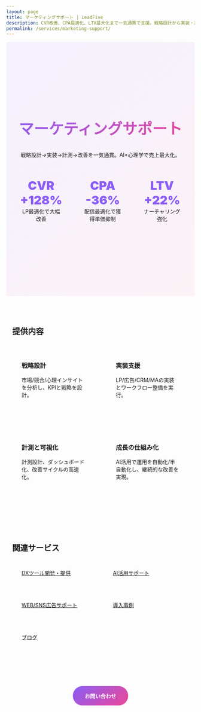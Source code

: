 ```yaml
---
layout: page
title: マーケティングサポート | LeadFive
description: CVR改善、CPA最適化、LTV最大化まで一気通貫で支援。戦略設計から実装・計測・改善まで伴走するマーケティングサポート。
permalink: /services/marketing-support/
---
```


<style>
.svc-hero { text-align:center; padding:6rem 0; background:linear-gradient(135deg, rgba(139,92,246,.08), rgba(236,72,153,.06)); }
.svc-hero h1 { font-size:2.5rem; background:linear-gradient(135deg,#8b5cf6,#ec4899); -webkit-background-clip:text; -webkit-text-fill-color:transparent; }
.metrics { display:grid; grid-template-columns:repeat(3,1fr); gap:1rem; margin:2rem auto; max-width:900px; }
.metric { background:rgba(255,255,255,.06); border:1px solid rgba(255,255,255,.12); border-radius:12px; padding:1.25rem; text-align:center; }
.metric .v { font-size:2rem; font-weight:900; color:#8b5cf6; }
.section { max-width:1000px; margin:0 auto; padding:3rem 1rem; }
.grid-2 { display:grid; grid-template-columns:1fr 1fr; gap:2rem; }
.card { background:rgba(255,255,255,.06); border:1px solid rgba(255,255,255,.12); border-radius:14px; padding:1.5rem; }
.cta { text-align:center; margin:3rem 0; }
.btn { display:inline-block; padding:1rem 2rem; border-radius:999px; text-decoration:none; font-weight:700; transition:.3s; }
.btn-primary { background:linear-gradient(135deg,#8b5cf6,#ec4899); color:#fff; }
.relsvc { display:grid; grid-template-columns:repeat(auto-fit,minmax(220px,1fr)); gap:1rem; }
@media(max-width:768px){ .metrics{grid-template-columns:1fr;}.grid-2{grid-template-columns:1fr;} }
</style>

<section class="svc-hero">
  <div class="section">
    <h1>マーケティングサポート</h1>
    <p>戦略設計→実装→計測→改善を一気通貫。AI×心理学で売上最大化。</p>
    <div class="metrics">
      <div class="metric"><div class="v">CVR +128%</div><div>LP最適化で大幅改善</div></div>
      <div class="metric"><div class="v">CPA -36%</div><div>配信最適化で獲得単価抑制</div></div>
      <div class="metric"><div class="v">LTV +22%</div><div>ナーチャリング強化</div></div>
    </div>
  </div>
</section>

<section class="section">
  <h2 class="section-title">提供内容</h2>
  <div class="grid-2">
    <div class="card"><h3>戦略設計</h3><p>市場/競合/心理インサイトを分析し、KPIと戦略を設計。</p></div>
    <div class="card"><h3>実装支援</h3><p>LP/広告/CRM/MAの実装とワークフロー整備を実行。</p></div>
    <div class="card"><h3>計測と可視化</h3><p>計測設計、ダッシュボード化、改善サイクルの高速化。</p></div>
    <div class="card"><h3>成長の仕組み化</h3><p>AI活用で運用を自動化/半自動化し、継続的な改善を実現。</p></div>
  </div>
</section>

<section class="section">
  <h2 class="section-title">関連サービス</h2>
  <div class="relsvc">
    <a class="card" href="/services/dx-tools/">DXツール開発・提供</a>
    <a class="card" href="/services/ai-adoption/">AI活用サポート</a>
    <a class="card" href="/services/web-sns-ads/">WEB/SNS広告サポート</a>
    <a class="card" href="/case-studies/">導入事例</a>
    <a class="card" href="/blog/">ブログ</a>
  </div>
</section>

<div class="cta">
  <a href="#" class="btn btn-primary" onclick="openContactForm();return false;">お問い合わせ</a>
</div>

<script src="https://cdnjs.cloudflare.com/ajax/libs/gsap/3.12.4/gsap.min.js"></script>
<script src="https://cdnjs.cloudflare.com/ajax/libs/gsap/3.12.4/ScrollTrigger.min.js"></script>
<script>
  gsap.registerPlugin(ScrollTrigger);
  gsap.set('.metric,.card',{opacity:1});
  gsap.utils.toArray('.metric,.card').forEach(el=>{
    gsap.from(el,{y:24,duration:.6,scrollTrigger:{trigger:el,start:'top 85%'},immediateRender:false});
  })
</script>
